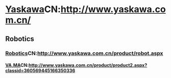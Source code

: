 # [Yaskawa](https://www.yaskawa-global.com/)CN:http://www.yaskawa.com.cn/

## Robotics

### [Robotics](https://www.yaskawa-global.com/product/robotics)CN:http://www.yaskawa.com.cn/product/robot.aspx

#### [VA,MA]()CN:http://www.yaskawa.com.cn/product/product2.aspx?classid=360569445166350336